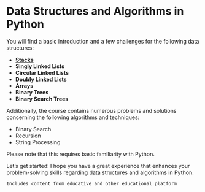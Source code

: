# Data Structures and Algorithms in Python
You will find a basic introduction and a few challenges for the following data structures:

- [**Stacks**](/stack/README.md)
- **Singly Linked Lists**
- **Circular Linked Lists**
- **Doubly Linked Lists**
- **Arrays**
- **Binary Trees**
- **Binary Search Trees**

Additionally, the course contains numerous problems and solutions concerning the following algorithms and techniques:

- Binary Search
- Recursion
- String Processing

Please note that this requires basic familiarity with Python.

Let’s get started! I hope you have a great experience that enhances your problem-solving skills regarding data structures and algorithms in Python.


`Includes content from educative and other educational platform`